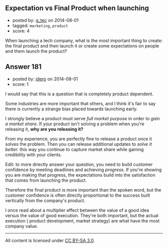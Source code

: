 ## Expectation vs Final Product when launching

- posted by: [g_tec](https://stackexchange.com/users/3486715/g-tec) on 2014-08-01
- tagged: `marketing`, `product`
- score: 4

When launching a tech company, what is the most important thing to create: the final product and then launch it or create some expectations on people and them launch the product?


## Answer 181

- posted by: [jdero](https://stackexchange.com/users/1972448/jdero) on 2014-08-01
- score: 1

I would say that this is a question that is completely product dependent.

Some industries are more important that  others, and I think it's fair to say there is currently a strange bias placed towards launching early.

I strongly believe a product must serve *full market purpose* in order to *gain a market share.* If your product isn't solving a problem when you're releasing it, **why are you releasing it?**

From my experience, you are perfectly fine to release a product once it solves the problem. Then you can release additional updates to *solve it better.* this way you continue to capture market share while gaining credibility with your clients.


Edit: to more directly answer your question, you need to build customer confidence by meeting deadlines and achieving *progress.* If you're showing you are making that progress, the expectations build into the satisfaction that comes from launching the product.


Therefore the final product is more important than the spoken word, but the customer confidence is often directly proportional to the success built vertically from the company's product.

I once read about a multiplier effect between the value of a good idea versus the value of good execution. They're both important, but the actual execution ( product development, market strategy) are what have the most company value.



---

All content is licensed under [CC BY-SA 3.0](https://creativecommons.org/licenses/by-sa/3.0/).
